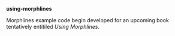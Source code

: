 **using-morphlines** 

Morphlines example code begin developed for an upcoming book tentatively entitiled *Using Morphlines*.

